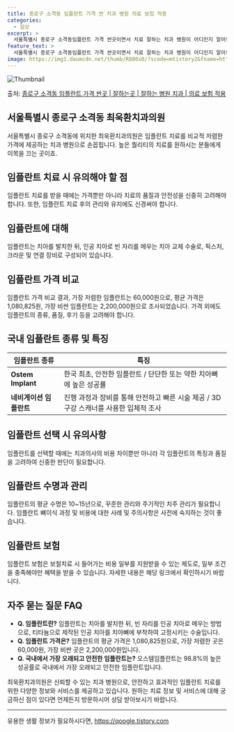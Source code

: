```yaml
---
title: 종로구 소격동 임플란트 가격 싼 치과 병원 의료 보험 적용
categories:
  - 일상
excerpt: >
  서울특별시 종로구 소격동임플란트 가격 싼곳이면서 치료 잘하는 치과 병원이 어디인지 알아보도록 하겠습니다. 서울특별시 종로구 소격동에 위치한 최욱환치과의원 순서대로 안내 드리며, 임플란트 치료시 신경써야 할 부분 또한 같이 공유 드리겠습니다.2024년 임플란트 가격 살펴보기 👈 클릭임플란트 평균 가격최욱환치과의원표 내에 있는 전화 번호를 클릭 하시면 최욱환치과의원로 바로 전화 연결 됩니다.분류주소전화번호치과의원서울특별시 종로구 북촌로5길 84 (소격동)📞02-732-0137로 전화하기최욱환치과의원 위치 확인하기 👈 클릭요일운영시간월요일09:00~18:00화요일09:00~18:00수요일09:00~18:00목요일09:00~18:00금요일09:00~18:00토요일09:00~..
feature_text: >
  서울특별시 종로구 소격동임플란트 가격 싼곳이면서 치료 잘하는 치과 병원이 어디인지 알아보도록 하겠습니다. 서울특별시 종로구 소격동에 위치한 최욱환치과의원 순서대로 안내 드리며, 임플란트 치료시 신경써야 할 부분 또한 같이 공유 드리겠습니다.2024년 임플란트 가격 살펴보기 👈 클릭임플란트 평균 가격최욱환치과의원표 내에 있는 전화 번호를 클릭 하시면 최욱환치과의원로 바로 전화 연결 됩니다.분류주소전화번호치과의원서울특별시 종로구 북촌로5길 84 (소격동)📞02-732-0137로 전화하기최욱환치과의원 위치 확인하기 👈 클릭요일운영시간월요일09:00~18:00화요일09:00~18:00수요일09:00~18:00목요일09:00~18:00금요일09:00~18:00토요일09:00~..
image: https://img1.daumcdn.net/thumb/R800x0/?scode=mtistory2&fname=https%3A%2F%2Fblog.kakaocdn.net%2Fdn%2FSnhAa%2FbtsGZAy0B4m%2Fjs64nbvEJBMtqFQi13V881%2Fimg.webp
---
```


![Thumbnail](https://img1.daumcdn.net/thumb/R800x0/?scode=mtistory2&fname=https%3A%2F%2Fblog.kakaocdn.net%2Fdn%2FSnhAa%2FbtsGZAy0B4m%2Fjs64nbvEJBMtqFQi13V881%2Fimg.webp)

<p>출처: <a href="https://qoogle.tistory.com/6824" rel="dofollow">종로구 소격동 임플란트 가격 싼곳 | 잘하는곳 | 잘하는 병원 치과 | 의료 보험 적용</a> </p>

## 서울특별시 종로구 소격동 최욱환치과의원

서울특별시 종로구 소격동에 위치한 최욱환치과의원은 임플란트 치료를 비교적 저렴한 가격에 제공하는 치과 병원으로 손꼽힙니다. 높은 퀄리티의
치료를 원하시는 분들에게 이목을 끄는 곳이죠.

## 임플란트 치료 시 유의해야 할 점

임플란트 치료를 받을 때에는 가격뿐만 아니라 치료의 품질과 안전성을 신중히 고려해야 합니다. 또한, 임플란트 치료 후의 관리와 유지에도
신경써야 합니다.

## 임플란트에 대해

임플란트는 치아를 발치한 뒤, 인공 치아로 빈 자리를 메우는 치아 교체 수술로, 픽스처, 크라운 및 연결 장비로 구성되어 있습니다.

## 임플란트 가격 비교

임플란트 가격 비교 결과, 가장 저렴한 임플란트는 60,000원으로, 평균 가격은 1,080,825원, 가장 비싼 임플란트는
2,200,000원으로 조사되었습니다. 가격 외에도 임플란트의 종류, 품질, 후기 등을 고려해야 합니다.

## 국내 임플란트 종류 및 특징

임플란트 종류 | 특징  
---|---  
**Ostem Implant** | 한국 최초, 안전한 임플란트 / 단단한 또는 약한 치아뼈에 높은 성공률  
**네비게이션 임플란트** | 진행 과정과 장비를 통해 안전하고 빠른 시술 제공 / 3D 구강 스캐너를 사용한 입체적 조사  
  
## 임플란트 선택 시 유의사항

임플란트를 선택할 때에는 치과의사의 비용 차이뿐만 아니라 각 임플란트의 특징과 품질을 고려하여 신중한 판단이 필요합니다.

## 임플란트 수명과 관리

임플란트의 평균 수명은 10~15년으로, 꾸준한 관리와 주기적인 치주 관리가 필요합니다. 임플란트 뼈이식 과정 및 비용에 대한 사례 및
주의사항은 사전에 숙지하는 것이 좋습니다.

## 임플란트 보험

임플란트 보험은 보철치료 시 들어가는 비용 일부를 지원받을 수 있는 제도로, 일부 조건을 충족해야만 혜택을 받을 수 있습니다. 자세한 내용은
해당 링크에서 확인하시기 바랍니다.

## 자주 묻는 질문 FAQ

  * **Q. 임플란트란?** 임플란트는 치아를 발치한 뒤, 빈 자리를 인공 치아로 메우는 방법으로, 티타늄으로 제작된 인공 치아를 치아뼈에 부착하여 고정시키는 수술입니다.
  * **Q. 임플란트 가격은?** 임플란트의 평균 가격은 1,080,825원으로, 가장 저렴한 곳은 60,000원, 가장 비싼 곳은 2,200,000원입니다.
  * **Q. 국내에서 가장 오래되고 안전한 임플란트는?** 오스템임플란트는 98.8%의 높은 성공률로 국내에서 가장 오래되고 안전한 임플란트입니다.

최욱환치과의원은 신뢰할 수 있는 치과 병원으로, 안전하고 효과적인 임플란트 치료를 위한 다양한 정보와 서비스를 제공하고 있습니다. 원하는
치료 정보 및 서비스에 대해 궁금하신 점이 있다면 언제든지 방문하시어 상담 받아보시기 바랍니다.

* * *



 

유용한 생활 정보가 필요하시다면, <a href="https://qoogle.tistory.com" rel="dofollow">https://qoogle.tistory.com</a>


